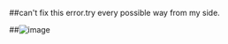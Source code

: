 ##can't fix this error.try every possible way from my side.

##![image](https://user-images.githubusercontent.com/94454173/173672492-8c466b48-ae01-4dd3-a5a9-33e3dacfa405.png)

